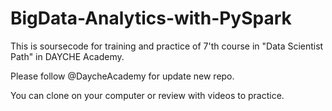 # BigData-Analytics-with-PySpark

This is soursecode for training and practice of 7'th course in "Data Scientist Path" in DAYCHE Academy.

Please follow @DaycheAcademy for update new repo.

You can clone on your computer or review with videos to practice.

